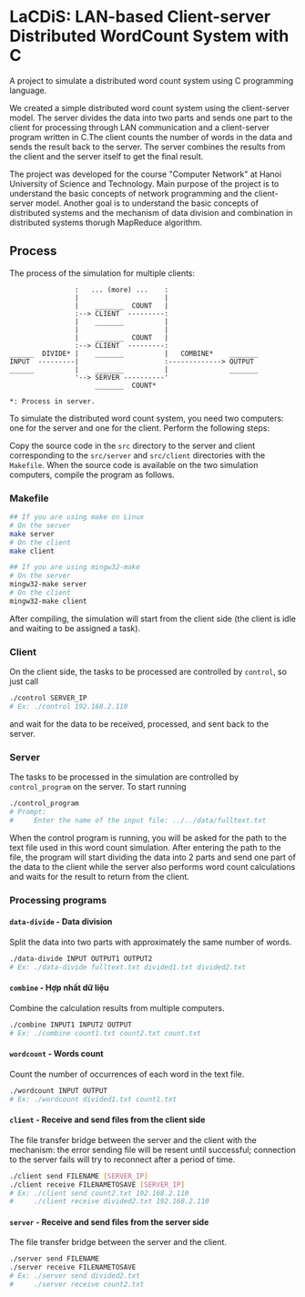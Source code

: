 # LaCDiS: LAN-based Client-server Distributed WordCount System with C

A project to simulate a distributed word count system using C programming language. 

We created a simple distributed word count system using the client-server model. The server divides the data into two parts and sends one part to the client for processing through LAN communication and a client-server program written in C.The client counts the number of words in the data and sends the result back to the server. The server combines the results from the client and the server itself to get the final result.

The project was developed for the course "Computer Network" at Hanoi University of Science and Technology. Main purpose of the project is to understand the basic concepts of network programming and the client-server model. Another goal is to understand the basic concepts of distributed systems and the mechanism of data division and combination in distributed systems thorugh MapReduce algorithm.

## Process

The process of the simulation for multiple clients:

```
                :   ... (more) ...    :
                |                     |
                |    _______  COUNT   |
                :--> CLIENT  ---------:
                |    _______          |
                |                     |
                |    _______  COUNT   |
                :--> CLIENT  ---------:
______  DIVIDE* |    _______          |   COMBINE*    _______
INPUT  ---------|                     :-------------> OUTPUT
______          |    _______          |               _______
                '--> SERVER ----------'
                     _______  COUNT*
                        
*: Process in server.
```
To simulate the distributed word count system, you need two computers: one for the server and one for the client. Perform the following steps:

Copy the source code in the `src` directory to the server and client corresponding to the `src/server` and `src/client` directories with the `Makefile`. When the source code is available on the two simulation computers, compile the program as follows.

### Makefile

```bash
## If you are using make on Linux
# On the server
make server
# On the client
make client

## If you are using mingw32-make
# On the server
mingw32-make server
# On the client
mingw32-make client
```

After compiling, the simulation will start from the client side (the client is idle and waiting to be assigned a task).



### Client

On the client side, the tasks to be processed are controlled by `control`, so just call

```bash
./control SERVER_IP
# Ex: ./control 192.168.2.110
```

and wait for the data to be received, processed, and sent back to the server.

### Server

The tasks to be processed in the simulation are controlled by `control_program` on the server. To start running

```bash
./control_program
# Prompt:
#     Enter the name of the input file: ../../data/fulltext.txt
```

When the control program is running, you will be asked for the path to the text file used in this word count simulation. After entering the path to the file, the program will start dividing the data into 2 parts and send one part of the data to the client while the server also performs word count calculations and waits for the result to return from the client.

### Processing programs

#### `data-divide` - Data division

Split the data into two parts with approximately the same number of words.

```bash
./data-divide INPUT OUTPUT1 OUTPUT2
# Ex: ./data-divide fulltext.txt divided1.txt divided2.txt
```



#### `combine` - Hợp nhất dữ liệu

Combine the calculation results from multiple computers.

```bash
./combine INPUT1 INPUT2 OUTPUT
# Ex: ./combine count1.txt count2.txt count.txt
```



#### `wordcount` - Words count

Count the number of occurrences of each word in the text file.

```bash
./wordcount INPUT OUTPUT
# Ex: ./wordcount divided1.txt count1.txt
```



#### `client` - Receive and send files from the client side

The file transfer bridge between the server and the client with the mechanism: the error sending file will be resent until successful; connection to the server fails will try to reconnect after a period of time.

```bash
./client send FILENAME [SERVER_IP]
./client receive FILENAMETOSAVE [SERVER_IP]
# Ex: ./client send count2.txt 192.168.2.110
#     ./client receive divided2.txt 192.168.2.110
```



#### `server` - Receive and send files from the server side

The file transfer bridge between the server and the client.

```bash
./server send FILENAME
./server receive FILENAMETOSAVE
# Ex: ./server send divided2.txt
#     ./server receive count2.txt 
```

